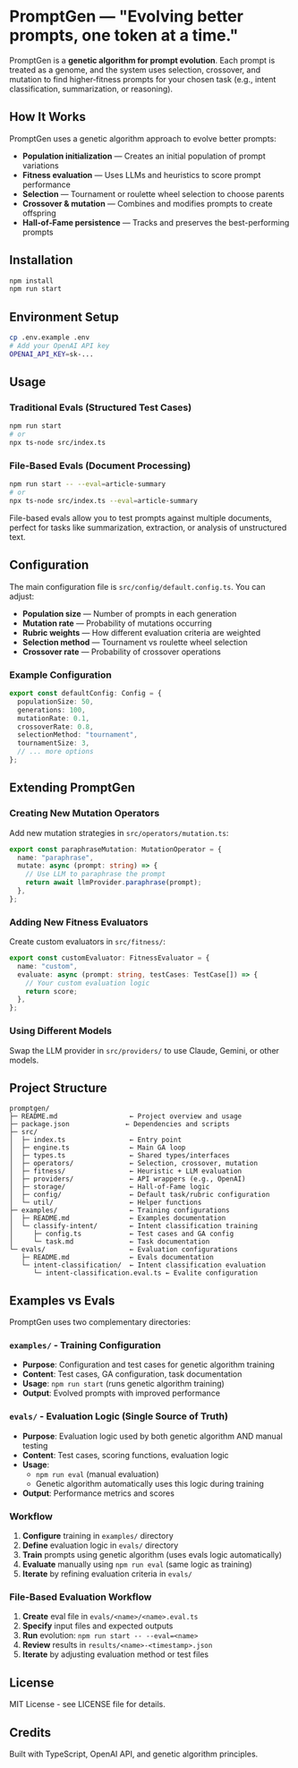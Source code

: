 # PromptGen — "Evolving better prompts, one token at a time."

PromptGen is a **genetic algorithm for prompt evolution**. Each prompt is treated as a genome, and the system uses selection, crossover, and mutation to find higher‑fitness prompts for your chosen task (e.g., intent classification, summarization, or reasoning).

## How It Works

PromptGen uses a genetic algorithm approach to evolve better prompts:

- **Population initialization** — Creates an initial population of prompt variations
- **Fitness evaluation** — Uses LLMs and heuristics to score prompt performance
- **Selection** — Tournament or roulette wheel selection to choose parents
- **Crossover & mutation** — Combines and modifies prompts to create offspring
- **Hall‑of‑Fame persistence** — Tracks and preserves the best-performing prompts

## Installation

```bash
npm install
npm run start
```

## Environment Setup

```bash
cp .env.example .env
# Add your OpenAI API key
OPENAI_API_KEY=sk-...
```

## Usage

### Traditional Evals (Structured Test Cases)
```bash
npm run start
# or
npx ts-node src/index.ts
```

### File-Based Evals (Document Processing)
```bash
npm run start -- --eval=article-summary
# or
npx ts-node src/index.ts --eval=article-summary
```

File-based evals allow you to test prompts against multiple documents, perfect for tasks like summarization, extraction, or analysis of unstructured text.

## Configuration

The main configuration file is `src/config/default.config.ts`. You can adjust:

- **Population size** — Number of prompts in each generation
- **Mutation rate** — Probability of mutations occurring
- **Rubric weights** — How different evaluation criteria are weighted
- **Selection method** — Tournament vs roulette wheel selection
- **Crossover rate** — Probability of crossover operations

### Example Configuration

```typescript
export const defaultConfig: Config = {
  populationSize: 50,
  generations: 100,
  mutationRate: 0.1,
  crossoverRate: 0.8,
  selectionMethod: "tournament",
  tournamentSize: 3,
  // ... more options
};
```

## Extending PromptGen

### Creating New Mutation Operators

Add new mutation strategies in `src/operators/mutation.ts`:

```typescript
export const paraphraseMutation: MutationOperator = {
  name: "paraphrase",
  mutate: async (prompt: string) => {
    // Use LLM to paraphrase the prompt
    return await llmProvider.paraphrase(prompt);
  },
};
```

### Adding New Fitness Evaluators

Create custom evaluators in `src/fitness/`:

```typescript
export const customEvaluator: FitnessEvaluator = {
  name: "custom",
  evaluate: async (prompt: string, testCases: TestCase[]) => {
    // Your custom evaluation logic
    return score;
  },
};
```

### Using Different Models

Swap the LLM provider in `src/providers/` to use Claude, Gemini, or other models.

## Project Structure

```
promptgen/
├─ README.md                  ← Project overview and usage
├─ package.json              ← Dependencies and scripts
├─ src/
│  ├─ index.ts                ← Entry point
│  ├─ engine.ts               ← Main GA loop
│  ├─ types.ts                ← Shared types/interfaces
│  ├─ operators/              ← Selection, crossover, mutation
│  ├─ fitness/                ← Heuristic + LLM evaluation
│  ├─ providers/              ← API wrappers (e.g., OpenAI)
│  ├─ storage/                ← Hall‑of‑Fame logic
│  ├─ config/                 ← Default task/rubric configuration
│  └─ util/                   ← Helper functions
├─ examples/                  ← Training configurations
│  ├─ README.md               ← Examples documentation
│  └─ classify-intent/        ← Intent classification training
│     ├─ config.ts            ← Test cases and GA config
│     └─ task.md              ← Task documentation
└─ evals/                     ← Evaluation configurations
   ├─ README.md               ← Evals documentation
   └─ intent-classification/  ← Intent classification evaluation
      └─ intent-classification.eval.ts ← Evalite configuration
```

## Examples vs Evals

PromptGen uses two complementary directories:

### `examples/` - Training Configuration

- **Purpose**: Configuration and test cases for genetic algorithm training
- **Content**: Test cases, GA configuration, task documentation
- **Usage**: `npm run start` (runs genetic algorithm training)
- **Output**: Evolved prompts with improved performance

### `evals/` - Evaluation Logic (Single Source of Truth)

- **Purpose**: Evaluation logic used by both genetic algorithm AND manual testing
- **Content**: Test cases, scoring functions, evaluation logic
- **Usage**:
  - `npm run eval` (manual evaluation)
  - Genetic algorithm automatically uses this logic during training
- **Output**: Performance metrics and scores

### Workflow

1. **Configure** training in `examples/` directory
2. **Define** evaluation logic in `evals/` directory  
3. **Train** prompts using genetic algorithm (uses evals logic automatically)
4. **Evaluate** manually using `npm run eval` (same logic as training)
5. **Iterate** by refining evaluation criteria in `evals/`

### File-Based Evaluation Workflow

1. **Create** eval file in `evals/<name>/<name>.eval.ts`
2. **Specify** input files and expected outputs
3. **Run** evolution: `npm run start -- --eval=<name>`
4. **Review** results in `results/<name>-<timestamp>.json`
5. **Iterate** by adjusting evaluation method or test files

## License

MIT License - see LICENSE file for details.

## Credits

Built with TypeScript, OpenAI API, and genetic algorithm principles.
